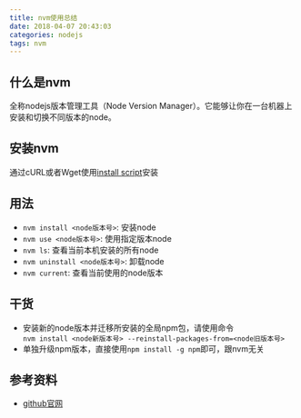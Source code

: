 ```yaml
---
title: nvm使用总结
date: 2018-04-07 20:43:03
categories: nodejs
tags: nvm
---
```

## 什么是nvm
全称nodejs版本管理工具（Node Version Manager）。它能够让你在一台机器上安装和切换不同版本的node。

## 安装nvm
<!-- more -->
通过cURL或者Wget使用[install script](https://github.com/creationix/nvm#install-script)安装

## 用法
* `nvm install <node版本号>`: 安装node
* `nvm use <node版本号>`: 使用指定版本node
* `nvm ls`: 查看当前本机安装的所有node
* `nvm uninstall <node版本号>`: 卸载node
* `nvm current`: 查看当前使用的node版本

## 干货
* 安装新的node版本并迁移所安装的全局npm包，请使用命令   
`nvm install <node新版本号> --reinstall-packages-from=<node旧版本号>`
* 单独升级npm版本，直接使用`npm install -g npm`即可，跟nvm无关

## 参考资料
* [github官网](https://github.com/creationix/nvm)

